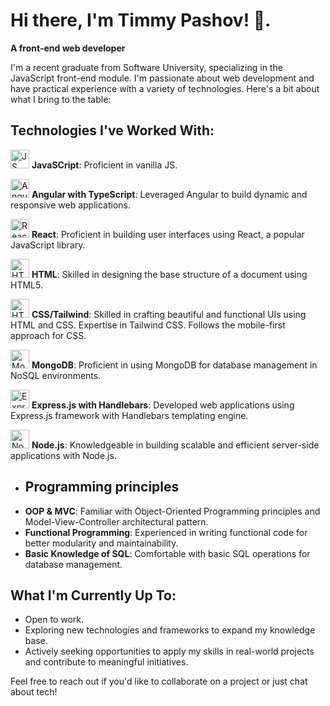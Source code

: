 
# Hi there, I'm Timmy Pashov! 👋.
**A front-end web developer**

I'm a recent graduate from Software University, specializing in the JavaScript front-end module. I'm passionate about web development and have practical experience with a variety of technologies. Here's a bit about what I bring to the table:

## Technologies I've Worked With:

  <img src="https://cdn.worldvectorlogo.com/logos/javascript-1.svg" alt="JS logo" width="30" height="30"> **JavaSCript**:
  Proficient in vanilla JS.
  
 <img src="https://angular.io/assets/images/logos/angular/angular.svg" alt="Angular Logo" width="30" height="30"> **Angular with TypeScript**: 
  Leveraged Angular to build dynamic and responsive web applications.
  
 <img src="https://upload.wikimedia.org/wikipedia/commons/a/a7/React-icon.svg" alt="React Logo" width="30" height="30"> **React**: 
  Proficient in building user interfaces using React, a popular JavaScript library.
  
 <img src="https://upload.wikimedia.org/wikipedia/commons/6/61/HTML5_logo_and_wordmark.svg" alt="HTML5 Logo" width="30" height="30"> **HTML**: 
  Skilled in designing the base structure of a document using HTML5.
  
 <img src="https://upload.wikimedia.org/wikipedia/commons/6/62/CSS3_logo.svg" alt="HTML5 Logo" width="30" height="30"> **CSS/Tailwind**: 
  Skilled in crafting beautiful and functional UIs using HTML and CSS. 
  Expertise in Tailwind CSS. Follows the mobile-first approach for CSS.

 <img src="https://www.vectorlogo.zone/logos/mongodb/mongodb-icon.svg" alt="MongoDB Logo" width="30" height="30"> **MongoDB**: 
  Proficient in using MongoDB for database management in NoSQL environments.
  
 <img src="https://upload.wikimedia.org/wikipedia/commons/6/64/Expressjs.png" alt="Express.js Logo" width="30" height="30"> **Express.js with Handlebars**: 
  Developed web applications using Express.js framework with Handlebars templating engine.
  
 <img src="https://upload.wikimedia.org/wikipedia/commons/d/d9/Node.js_logo.svg" alt="Node.js Logo" width="30" height="30"> **Node.js**: 
  Knowledgeable in building scalable and efficient server-side applications with Node.js.
  
- ## Programming principles
- **OOP & MVC**: Familiar with Object-Oriented Programming principles and Model-View-Controller architectural pattern.
- **Functional Programming**: Experienced in writing functional code for better modularity and maintainability.
- **Basic Knowledge of SQL**: Comfortable with basic SQL operations for database management.

## What I'm Currently Up To:

- Open to work.
- Exploring new technologies and frameworks to expand my knowledge base.
- Actively seeking opportunities to apply my skills in real-world projects and contribute to meaningful initiatives.



Feel free to reach out if you'd like to collaborate on a project or just chat about tech!


<!--
**TimiPashov/TimiPashov** is a ✨ _special_ ✨ repository because its `README.md` (this file) appears on your GitHub profile.

Here are some ideas to get you started:

- 🔭 I’m currently working on ...
- 🌱 I’m currently learning ...
- 👯 I’m looking to collaborate on ...
- 🤔 I’m looking for help with ...
- 💬 Ask me about ...
- 📫 How to reach me: ...
- 😄 Pronouns: ...
- ⚡ Fun fact: ...
-->
